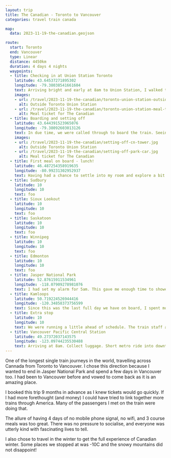 ```yaml
---
layout: trip
title: The Canadian - Toronto to Vancouver
categories: travel train canada

map:
  data: 2023-11-19-the-canadian.geojson

route:
  start: Toronto
  end: Vancouver
  type: Linear
  distance: 4450km
  duration: 4 days 4 nights
  waypoints:
  - title: Checking in at Union Station Toronto
    latitude: 43.64537271895302
    longitude: -79.38038541661604
    text: Arriving bright and early at 8am to Union Station, I walked through the station, down a ramp, and dropped off my large suitcase knowing I wouldn't see it again until Vancouver. Checking in for the train at the Business Lounge was a simple affair - provide your name and they'll confirm which carriage and compartment I had been allocated. Afterwards, I had to see a gentleman down the way to collect a meal ticket. Since I was early, I had choice between the first or second sitting. Some drinks are available in the lounge, otherwise, I was free to roam around and relax.
    images:
    - url: /travel/2023-11-19-the-canadian/toronto-union-station-outside.jpg
      alt: Outside Toronto Union Station
    - url: /travel/2023-11-19-the-canadian/toronto-union-station-meal-ticket.jpg
      alt: Meal ticket for The Canadian
  - title: Boarding and setting off
    latitude: 43.644391523965076
    longitude: -79.38092603013126
    text: In due time, we were called through to board the train. Seeing the train up close was breath-taking. Huge metal walls was the first thought. Each sleeper carriage has an attendant and they were waiting at the door to greet each of us, letting us know where our room was. Since I was the only passenger in our carriage going all the way to Vancouver, I had to learn some emergency evacuation procedures. Nothing too difficult. Soon after, I got acquainted with my neighbour and we both headed to the Park Car. Since this was off-season, all sleeper passengers had access to the Prestige class observation car at the rear of the train (another reason why I chose to travel in the winter). As we pulled out the station we could see the CN Tower and sit to be served mimosas and canapes. Delicious.
    images:
    - url: /travel/2023-11-19-the-canadian/setting-off-cn-tower.jpg
      alt: Outside Toronto Union Station
    - url: /travel/2023-11-19-the-canadian/setting-off-park-car.jpg
      alt: Meal ticket for The Canadian
  - title: First meal on board - lunch!
    latitude: 46.487254358919635
    longitude: -80.99231302952937
    text: Having had a chance to settle into my room and explore a bit more of the train, of which it is certainly big, it was time for lunch. Both lunch and dinner are 3 course meals and cooked fresh on board the train. Each meal provides a chance to meet new people and discover new perspectives from all walks of life, while being united by a love of the train. After meals, most people head back to their rooms for a short rest. The kitchen certainly does not hold back on portion sizes!
  - title: Sudbury
    latitude: 10
    longitude: 10
    text: foo
  - title: Sioux Lookout
    latitude: 10
    longitude: 10
    text: foo
  - title: Saskatoon
    latitude: 10
    longitude: 10
    text: foo
  - title: Winnipeg
    latitude: 10
    longitude: 10
    text: foo
  - title: Edmonton
    latitude: 10
    longitude: 10
    text: foo
  - title: Jasper National Park
    latitude: 52.87615911534961
    longitude: -118.07909278981076
    text: I had set my alarm for 5am. This gave me enough time to shower and get prepared for arrival into Jasper at 6am. I did not want to miss this for anything. Though it was pitch black when the doors were opened, I was the first off the train and so smiling from ear to ear; I had been longing to come back to Jasper for a very very long time. First things first, Tim Hortons for breakfast. Then a few hours exploring the small town watching the sun rise over the snowy mountains. The early cloud cover meant we weren't going to get clear views when we pass through the mountains later, but that didn't matter to me. Just being in Jasper with the sun and fresh snow falling was enough to make the whole trip perfect.
  - title: Kamloops
    latitude: 50.719224526944416
    longitude: -120.34858373756599
    text: Since this was the last full day we have on board, I spent most of the time in the observation cars taking in yet more amazing scenery.
  - title: Extra stop
    latitude: 10
    longitude: 10
    text: We were running a little ahead of schedule. The train staff announced we had time for a brief stop at X.
  - title: Vancouver Pacific Central Station
    latitude: 49.27372037143575
    longitude: -123.09744235530488
    text: Arriving at 8am. Collect luggage. Short metro ride into downtown Vancouver
---
```


One of the longest single train journeys in the world, travelling across Cannada from Toronto to Vancouver. I chose this direction because I wanted to end in Jasper National Park and spend a few days in Vancouver too. I had been to Vancouver before and vowed to come back as it is an amazing place.

I booked this trip 9 months in advance as I knew tickets would go quickly. If I had more forethought (and money) I could have tried to link together more trains through America. Many of the passengers I met on the train were doing that.

The allure of having 4 days of no mobile phone signal, no wifi, and 3 course meals was too great. There was no pressure to socialise, and everyone was utterly kind with fascinating lives to tell.

I also chose to travel in the winter to get the full experience of Canadian winter. Some places we stopped at was -10C and the snowy mountains did not disappoint!

